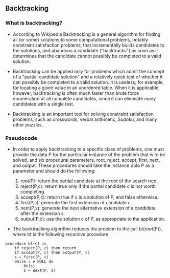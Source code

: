 ## Backtracking
### What is backtracking?

* According to Wikipedia Backtracking is a general algorithm for finding all (or some) solutions to some computational problems, notably constraint satisfaction problems, that incrementally builds candidates to the solutions, and abandons a candidate ("backtracks") as soon as it determines that the candidate cannot possibly be completed to a valid solution.

* Backtracking can be applied only for problems which admit the concept of a "partial candidate solution" and a relatively quick test of whether it can possibly be completed to a valid solution. It is useless, for example, for locating a given value in an unordered table. When it is applicable, however, backtracking is often much faster than brute force enumeration of all complete candidates, since it can eliminate many candidates with a single test. 

* Backtracking is an important tool for solving constraint satisfaction problems, such as crosswords, verbal arithmetic, Sudoku, and many other puzzles.

### Pseudocode

* In order to apply backtracking to a specific class of problems, one must provide the data P for the particular instance of the problem that is to be solved, and six procedural parameters, root, reject, accept, first, next, and output. These procedures should take the instance data P as a parameter and should do the following: 
    1. root(P): return the partial candidate at the root of the search tree. 
    2. reject(P,c): return true only if the partial candidate c is not worth completing. 
    3. accept(P,c): return true if c is a solution of P, and false otherwise. 
    4. first(P,c): generate the first extension of candidate c. 
    5. next(P,s): generate the next alternative extension of a candidate, after the extension s. 
    6. output(P,c): use the solution c of P, as appropriate to the application.

* The backtracking algorithm reduces the problem to the call bt(root(P)), where bt is the following recursive procedure:
```
procedure bt(c) is
    if reject(P, c) then return
    if accept(P, c) then output(P, c)
    s ← first(P, c)
    while s ≠ NULL do
        bt(s)
        s ← next(P, s)
```

